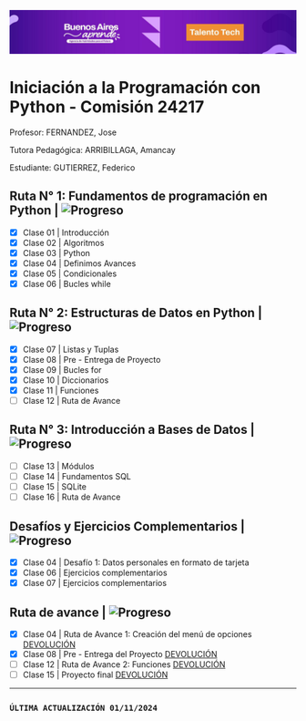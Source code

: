 ![Talento Tech](./Images/Portada.png)
# Iniciación a la Programación con Python - Comisión 24217
Profesor: FERNANDEZ, Jose

Tutora Pedagógica: ARRIBILLAGA, Amancay 

Estudiante: GUTIERREZ, Federico

## Ruta N° 1: Fundamentos de programación en Python | ![Progreso](https://img.shields.io/badge/Progreso-100%25-brightgreen.svg)

- [x] Clase 01 | Introducción
- [x] Clase 02 | Algoritmos
- [x] Clase 03 | Python
- [x] Clase 04 | Definimos Avances 
- [x] Clase 05 | Condicionales
- [x] Clase 06 | Bucles while

## Ruta N° 2: Estructuras de Datos en Python | ![Progreso](https://img.shields.io/badge/Progreso-83%25-brightgreen.svg)

- [x] Clase 07 | Listas y Tuplas
- [x] Clase 08 | Pre - Entrega de Proyecto
- [x] Clase 09 | Bucles for
- [x] Clase 10 | Diccionarios
- [x] Clase 11 | Funciones
- [ ] Clase 12 | Ruta de Avance

## Ruta N° 3: Introducción a Bases de Datos | ![Progreso](https://img.shields.io/badge/Progreso-0%25-brightgreen.svg)

- [ ] Clase 13 | Módulos
- [ ] Clase 14 | Fundamentos SQL
- [ ] Clase 15 | SQLite
- [ ] Clase 16 | Ruta de Avance

## Desafíos y Ejercicios Complementarios | ![Progreso](https://img.shields.io/badge/Progreso-100%25-brightgreen.svg)

- [x] Clase 04 | Desafío 1: Datos personales en formato de tarjeta
- [x] Clase 06 | Ejercicios complementarios
- [x] Clase 07 | Ejercicios complementarios

## Ruta de avance | ![Progreso](https://img.shields.io/badge/Progreso-50%25-brightgreen.svg)

- [x] Clase 04 | Ruta de Avance 1: Creación del menú de opciones [DEVOLUCIÓN](https://www.canva.com/design/DAGUEvQFTFU/4lZ1nlNeMar8L15lNW64Qw/view?utm_content=DAGUEvQFTFU&utm_campaign=designshare&utm_medium=link&utm_source=editor)
- [x] Clase 08 | Pre - Entrega del Proyecto [DEVOLUCIÓN](https://http.cat/102)
- [ ] Clase 12 | Ruta de Avance 2: Funciones [DEVOLUCIÓN](https://http.cat/102)
- [ ] Clase 15 | Proyecto final [DEVOLUCIÓN](https://http.cat/102)

______________________________________________________________________________________________________
### `ÚLTIMA ACTUALIZACIÓN 01/11/2024`